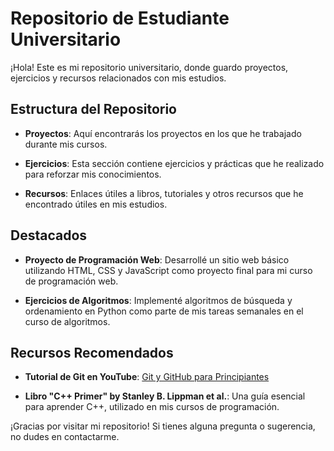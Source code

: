 # Repositorio de Estudiante Universitario

¡Hola! Este es mi repositorio universitario, donde guardo proyectos, ejercicios y recursos relacionados con mis estudios.

## Estructura del Repositorio

- **Proyectos**: Aquí encontrarás los proyectos en los que he trabajado durante mis cursos.

- **Ejercicios**: Esta sección contiene ejercicios y prácticas que he realizado para reforzar mis conocimientos.

- **Recursos**: Enlaces útiles a libros, tutoriales y otros recursos que he encontrado útiles en mis estudios.

## Destacados

- **Proyecto de Programación Web**: Desarrollé un sitio web básico utilizando HTML, CSS y JavaScript como proyecto final para mi curso de programación web.

- **Ejercicios de Algoritmos**: Implementé algoritmos de búsqueda y ordenamiento en Python como parte de mis tareas semanales en el curso de algoritmos.

## Recursos Recomendados

- **Tutorial de Git en YouTube**: [Git y GitHub para Principiantes](https://www.youtube.com/watch?v=SWYqp7iY_Tc)

- **Libro "C++ Primer" by Stanley B. Lippman et al.**: Una guía esencial para aprender C++, utilizado en mis cursos de programación.

¡Gracias por visitar mi repositorio! Si tienes alguna pregunta o sugerencia, no dudes en contactarme.
